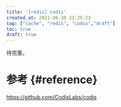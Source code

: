 ```yaml
---
title: '[redis] codis'
created_at: 2021-06-30 21:25:23
tag: ["cache", "redis", "codis","draft"]
toc: true
draft: true
---
```


待完善。

# 参考 {#reference}

https://github.com/CodisLabs/codis